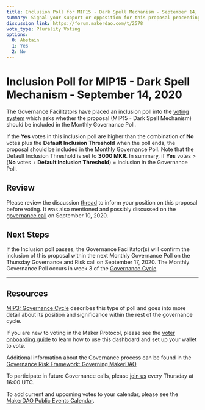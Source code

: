 ```yaml
---
title: Inclusion Poll for MIP15 - Dark Spell Mechanism - September 14, 2020
summary: Signal your support or opposition for this proposal proceeding to next week's bundled Governance Poll.
discussion_link: https://forum.makerdao.com/t/2578
vote_type: Plurality Voting
options:
  0: Abstain
  1: Yes
  2: No
---
```


# Inclusion Poll for MIP15 - Dark Spell Mechanism - September 14, 2020

The Governance Facilitators have placed an inclusion poll into the [voting system](https://vote.makerdao.com/polling) which asks whether the proposal (MIP15 - Dark Spell Mechanism) should be included in the Monthly Governance Poll.

If the **Yes** votes in this inclusion poll are higher than the combination of **No** votes plus the **Default Inclusion Threshold** when the poll ends, the proposal should be included in the Monthly Governance Poll. Note that the Default Inclusion Threshold is set to **3000 MKR**. In summary, if **Yes** votes > (**No** votes + **Default Inclusion Threshold**) = inclusion in the Governance Poll.

## Review

Please review the discussion [thread](https://forum.makerdao.com/t/2578) to inform your position on this proposal before voting. It was also mentioned and possibly discussed on the [governance call](https://forum.makerdao.com/t/3971) on September 10, 2020.

## Next Steps

If the Inclusion poll passes, the Governance Facilitator(s) will confirm the inclusion of this proposal within the next Monthly Governance Poll on the Thursday Governance and Risk call on September 17, 2020. The Monthly Governance Poll occurs in week 3 of the [Governance Cycle](https://github.com/makerdao/mips/blob/Accepted/MIP3/mip3.md).

---

## Resources

[MIP3: Governance Cycle](https://github.com/makerdao/mips/blob/Accepted/MIP3/mip3.md) describes this type of poll and goes into more detail about its position and significance within the rest of the governance cycle.

If you are new to voting in the Maker Protocol, please see the [voter onboarding guide](https://community-development.makerdao.com/onboarding/voter-onboarding) to learn how to use this dashboard and set up your wallet to vote.

Additional information about the Governance process can be found in the [Governance Risk Framework: Governing MakerDAO](https://community-development.makerdao.com/governance/governance-risk-framework)

To participate in future Governance calls, please [join us](https://community-development.makerdao.com/governance/governance-and-risk-meetings) every Thursday at 16:00 UTC.

To add current and upcoming votes to your calendar, please see the [MakerDAO Public Events Calendar](https://calendar.google.com/calendar/embed?src=makerdao.com_3efhm2ghipksegl009ktniomdk%40group.calendar.google.com&ctz=America%2FLos_Angeles).
